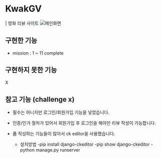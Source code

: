 # KwakGV
| 영화 리뷰 사이트
![메인화면](https://i.ibb.co/Xtc0Pfj/2023-07-15-2-08-42.png "KwakGV")

## 구현한 기능

- mission : 1 ~ 11 complete

## 구현하지 못한 기능

X

## 참고 기능 (challenge x)

- 필수는 아니지만 로그인/회원가입 기능을 넣었습니다.
- 인증/인가 절차가 있어서 회원가입 후 로그인을 해야만 리뷰 작성이 가능합니다.
- 폼 작성하는 기능들이 많아서 ck editor을 사용했습니다.

  - 설치방법
    -pip install django-ckeditor
    -pip show django-ckeditor
    -python manage.py runserver
